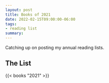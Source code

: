 ```yaml
---
layout: post
title: Books of 2021
date: 2022-02-15T09:00:00-06:00
tags:
- reading list
summary:
---
```


Catching up on posting my annual reading lists.

## The List

{{< books "2021" >}}


